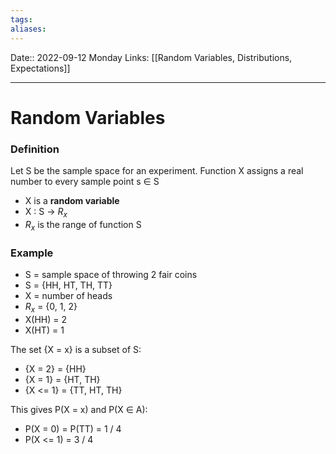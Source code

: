 ```yaml
---
tags: 
aliases: 
---
```

Date:: 2022-09-12 Monday
Links: [[Random Variables, Distributions, Expectations]]
- - -
# Random Variables
### **Definition**
Let S be the sample space for an experiment. 
Function X assigns a real number to every sample point s $\in$ S
 - X is a **random variable** 
 - X : S → $R_x$ 
 - $R_x$ is the range of function S

### **Example**
- S = sample space of throwing 2 fair coins
- S = {HH, HT, TH, TT}
- X = number of heads 
- $R_{x}$ = {0, 1, 2}
- X(HH) = 2
- X(HT) = 1

The set {X = x} is a subset of S:
- {X = 2} = {HH}
- {X = 1} = {HT, TH}
- {X <= 1} = {TT, HT, TH}

This gives P(X = x) and P(X $\in$ A):
- P(X = 0) = P(TT) = 1 / 4
- P(X <= 1) = 3 / 4 